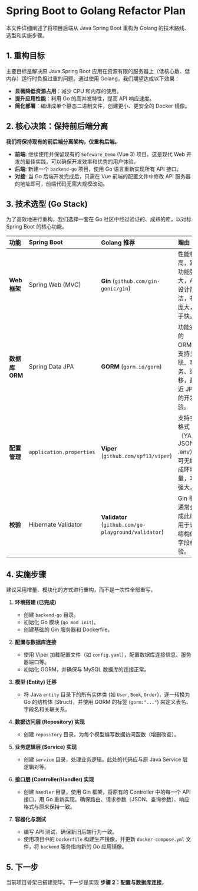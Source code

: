 # Spring Boot to Golang Refactor Plan

本文件详细阐述了将项目后端从 Java Spring Boot 重构为 Golang 的技术路线、选型和实施步骤。

## 1. 重构目标

主要目标是解决原 Java Spring Boot 应用在资源有限的服务器上（低核心数、低内存）运行时负担过重的问题。通过使用 Golang，我们期望达成以下效果：

- **显著降低资源占用**：减少 CPU 和内存的使用。
- **提升应用性能**：利用 Go 的高并发特性，提高 API 响应速度。
- **简化部署**：编译成单个静态二进制文件，创建更小、更安全的 Docker 镜像。

## 2. 核心决策：保持前后端分离

**我们将保持现有的前后端分离架构，仅重构后端。**

- **前端**: 继续使用并保留现有的 `Sofeware_Demo` (Vue 3) 项目。这是现代 Web 开发的最佳实践，可以确保开发效率和优秀的用户体验。
- **后端**: 新建一个 `backend-go` 项目，使用 Go 语言重新实现所有 API 接口。
- **对接**: 当 Go 后端开发完成后，只需在 Vue 前端的配置文件中修改 API 服务器的地址即可，前端代码无需大规模改动。

## 3. 技术选型 (Go Stack)

为了高效地进行重构，我们选择一套在 Go 社区中经过验证的、成熟的库，以对标 Spring Boot 的核心功能。

| 功能 | Spring Boot | Golang 推荐 | 理由 |
| :--- | :--- | :--- | :--- |
| **Web 框架** | Spring Web (MVC) | **Gin** (`github.com/gin-gonic/gin`) | 性能极高，路由功能强大，API 设计简洁，社区庞大，上手快。 |
| **数据库 ORM** | Spring Data JPA | **GORM** (`gorm.io/gorm`) | 功能完善的 ORM，支持关联、事务、迁移，最接近 JPA 的开发体验。 |
| **配置管理** | `application.properties` | **Viper** (`github.com/spf13/viper`) | 支持多种格式（YAML, JSON, .env），可无缝集成环境变量，功能强大。 |
| **校验** | Hibernate Validator | **Validator** (`github.com/go-playground/validator`) | Gin 框架通常会集成此库，用于请求结构体的字段校验。 |

## 4. 实施步骤

建议采用增量、模块化的方式进行重构，而不是一次性全部重写。

1.  **环境搭建 (已完成)**
    - 创建 `backend-go` 目录。
    - 初始化 Go 模块 (`go mod init`)。
    - 创建基础的 Gin 服务器和 Dockerfile。

2.  **配置与数据库连接**
    - 使用 Viper 加载配置文件（如 `config.yaml`），配置数据库连接信息、服务器端口等。
    - 初始化 GORM，并确保与 MySQL 数据库的连接正常。

3.  **模型 (Entity) 迁移**
    - 将 Java `entity` 目录下的所有实体类 (如 `User`, `Book`, `Order`)，逐一转换为 Go 的结构体 (Struct)，并使用 GORM 的标签 (`gorm:"..."`) 来定义表名、字段名和关联关系。

4.  **数据访问层 (Repository) 实现**
    - 创建 `repository` 目录，为每个模型编写数据访问函数（增删改查）。

5.  **业务逻辑层 (Service) 实现**
    - 创建 `service` 目录，处理业务逻辑。此处的代码应与原 Java Service 层逻辑对等。

6.  **接口层 (Controller/Handler) 实现**
    - 创建 `handler` 目录，使用 Gin 框架，将原有的 Controller 中的每一个 API 接口，用 Go 重新实现。确保路由、请求参数（JSON、查询参数）、响应格式与原来保持一致。

7.  **容器化与测试**
    - 编写 API 测试，确保新旧后端行为一致。
    - 使用项目中的 `Dockerfile` 构建生产镜像，并更新 `docker-compose.yml` 文件，将 `backend` 服务指向新的 Go 应用镜像。

## 5. 下一步

当前项目骨架已搭建完毕。下一步是实现 **步骤 2：配置与数据库连接**。
